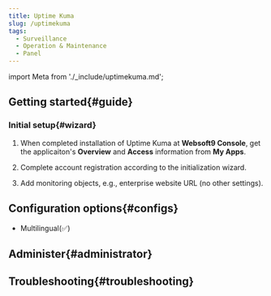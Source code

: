 ```yaml
---
title: Uptime Kuma
slug: /uptimekuma
tags:
  - Surveillance
  - Operation & Maintenance
  - Panel
---
```


import Meta from './_include/uptimekuma.md';

<Meta name="meta" />

## Getting started{#guide}

### Initial setup{#wizard}

1. When completed installation of Uptime Kuma at **Websoft9 Console**, get the applicaiton's **Overview** and **Access** information from **My Apps**.   

2. Complete account registration according to the initialization wizard.  

3. Add monitoring objects, e.g., enterprise website URL (no other settings).  

## Configuration options{#configs}

- Multilingual(✅)

## Administer{#administrator}

## Troubleshooting{#troubleshooting}


